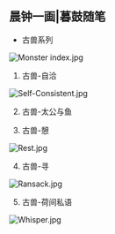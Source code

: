 ## 晨钟一画|暮鼓随笔

- 古兽系列

![Monster index.jpg](https://i.loli.net/2020/06/24/GQfolnPYZXWmprF.jpg)

1. 古兽-自洽

![Self-Consistent.jpg](https://i.loli.net/2020/06/24/HjwJWXPbQi8DAyK.jpg)

2. 古兽-太公与鱼

3. 古兽-憩

![Rest.jpg](https://i.loli.net/2020/06/24/CQXPYOJLhA8VqIE.jpg)

4. 古兽-寻

![Ransack.jpg](https://i.loli.net/2020/06/24/87QFMK9akBuTPIq.jpg)

5. 古兽-荷间私语

![Whisper.jpg](https://i.loli.net/2020/06/24/BEVPathpK4k5S2J.jpg)
